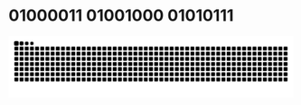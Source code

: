 # 01000011 01001000 01010111
![snake gif](https://github.com/Chw41/Chw41/blob/output/github-contribution-grid-snake.svg)
